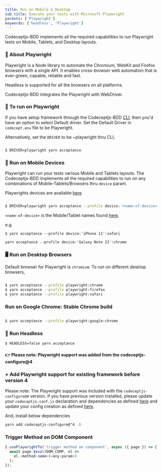 ```yaml
---
title: Run on Mobile & Desktop
sub_title: Execute your tests with Microsoft Playwright
parents: ['Playwright']
keywords: ['headless', 'Playwright']
---
```


Codeceptjs-BDD implements all the required capabilities to run Playwright tests on Mobile, Tablets, and Desktop layouts.

### 👺 About Playwright

Playwright is a Node library to automate the Chromium, WebKit and Firefox browsers with a single API. It enables cross-browser web automation that is ever-green, capable, reliable and fast.

Headless is supported for all the browsers on all platforms.

Codeceptjs-BDD integrates the Playwright with WebDriver.

### 🚀 To run on Playwright

If you have setup framework through the Codeceptjs-BDD [CLI](/01-01-getting-started/1-quick-start/), then you'd have an option to select Default driver. Set the Default Driver in `codecept.env` file to be Playwright.

Alternatively, set the `DRIVER` to be ~playwright thru CLI,

```bash

$ DRIVER=playwright yarn acceptance

```

### 📱 Run on Mobile Devices

Playwright can run your tests various Mobile and Tablets layouts. The Codeceptjs-BDD implements all the required capabilities to run on any combinations of Mobile-Tablets/Browsers thru `device` param.

Playwrights devices are available [here](https://github.com/microsoft/playwright/blob/master/src/server/deviceDescriptors.ts)

```bash

$ DRIVER=playwright yarn acceptance --profile device:'<name-of-device>':<browser>

```

`<name-of-device>` is the Mobile/Tablet names found [here](https://github.com/microsoft/playwright/blob/master/src/server/deviceDescriptors.ts).

e.g.

`$ yarn acceptance --profile device:'iPhone 11':safari`

`yarn acceptance --profile device:'Galaxy Note II':chrome`

### 🖥 Run on Desktop Browsers

Default browser for Playwright is `chromium`. To run on different desktop browsers,

```bash

$ yarn acceptance --profile playwright:chrome
$ yarn acceptance --profile playwright:firefox
$ yarn acceptance --profile playwright:safari

```

### Run on Google Chrome: Stable Chrome build

```bash

$ yarn acceptance --profile playwright:google:chrome

```

### 🤖 Run Headless

```bash
$ HEADLESS=false yarn acceptance
```

#### 👉 Please note: Playwright support was added from the codeceptjs-configure@4

### + Add Playwright support for existing framework before version 4

Please note: The Playwright support was included with the `codeceptjs-configure@4` version. If you have previous version installed, please update your `codeceptjs.conf.js` declaration and dependencies as defined [here](https://github.com/gkushang/codeceptjs-bdd/blob/develop/packages/codeceptjs-cucumber/codecept.conf.js#L1-L7) and update your config creation as defined [here](https://github.com/gkushang/codeceptjs-bdd/blob/develop/packages/codeceptjs-cucumber/codecept.conf.js#L42).

And, install below dependencies

```bash
yarn add codeceptjs-configure@^4 -D
```

### Trigger Method on DOM Component

```js
I.usePlaywrightTo('trigger method on component', async ({ page }) => {
  await page.$eval(DOM_COMP, el =>
    el.<method-name>(<any-param>)
  );
});
```

